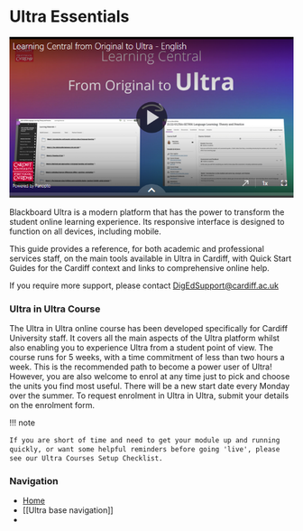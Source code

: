 # Ultra Essentials

![Ultra Essentials video](images/ultra%20video-2023-05-26-1685135284930.png)

Blackboard Ultra is a modern platform that has the power to transform the student online learning experience. Its responsive interface is designed to function on all devices, including mobile.

This guide provides a reference, for both academic and professional services staff, on the main tools available in Ultra in Cardiff, with Quick Start Guides for the Cardiff context and links to comprehensive online help. 

If you require more support, please contact DigEdSupport@cardiff.ac.uk

### Ultra in Ultra Course
The Ultra in Ultra online course has been developed specifically for Cardiff University staff. It covers all the main aspects of the Ultra platform whilst also enabling you to experience Ultra from a student point of view. The course runs for 5 weeks, with a time commitment of less than two hours a week. This is the recommended path to become a power user of Ultra! However, you are also welcome to enrol at any time just to pick and choose the units you find most useful. There will be a new start date every Monday over the summer. To request enrolment in Ultra in Ultra, submit your details on the enrolment form. 

!!! note 

    If you are short of time and need to get your module up and running quickly, or want some helpful reminders before going 'live', please see our Ultra Courses Setup Checklist.

### Navigation

* [Home](/home.md)
* [[Ultra base navigation]]
* 